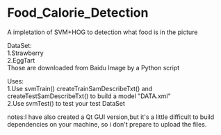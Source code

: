 # Food_Calorie_Detection  

A impletation of SVM+HOG to detection what food is in the picture  

DataSet:  
1.Strawberry  
        2.EggTart  
        Those are downloaded from Baidu Image by a Python script  
          
Uses:  
1.Use svmTrain() createTrainSamDescribeTxt() and createTestSamDescribeTxt() to build a model "DATA.xml"  
     2.Use svmTest() to test your test DataSet  
     

notes:I have also created a Qt GUI version,but it's a little difficult to build dependencies on your machine, so i don't prepare to upload the files.
